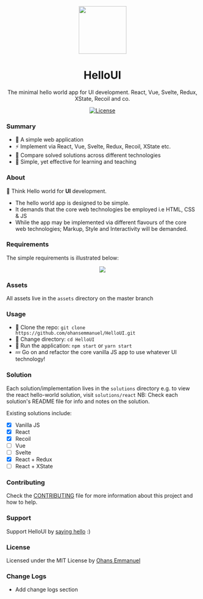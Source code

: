 <p align="center">
	<a href="#" target="_blank">
		<img width="125" src="https://github.com/ohansemmanuel/HelloUI/blob/master/assets/logo.png">
	</a>
</p>
<h1 align="center">HelloUI</h1>
<p align="center">The minimal hello world app for UI development. React, Vue, Svelte, Redux, XState, Recoil and co.</p>
<p align="center">
	<a href="https://license.kabir.sh"><img src="https://img.shields.io/badge/license-MIT-blue.svg" alt="License"></a>
</p>

### Summary

- :tada: A simple web application
- :zap: Implement via React, Vue, Svelte, Redux, Recoil, XState etc.
- :hammer: Compare solved solutions across different technologies
- :rocket: Simple, yet effective for learning and teaching

### About

:thought_balloon: Think Hello world for **UI** development.

- The hello world app is designed to be simple.
- It demands that the core web technologies be employed i.e HTML, CSS & JS
- While the app may be implemented via different flavours of the core web technologies; Markup, Style and Interactivity will be demanded.

### Requirements

The simple requirements is illustrated below:

<p align="center">
	<a href="#" target="_blank">
		<img src="https://github.com/ohansemmanuel/HelloUI/blob/master/assets/requirements.png">
	</a>
</p>

### Assets

All assets live in the `assets` directory on the master branch

### Usage

- :high_brightness: Clone the repo: `git clone https://github.com/ohansemmanuel/HelloUI.git`
- :eyes: Change directory: `cd HelloUI`
- :brain: Run the application: `npm start` or `yarn start`
- :zzz: Go on and refactor the core vanilla JS app to use whatever UI technology!

### Solution

Each solution/implementation lives in the `solutions` directory e.g. to view the react hello-world solution, visit `solutions/react`
NB: Check each solution's README file for info and notes on the solution.

Existing solutions include:

- [x] Vanilla JS
- [x] React
- [x] Recoil
- [ ] Vue
- [ ] Svelte
- [x] React + Redux
- [ ] React + XState

### Contributing

Check the [CONTRIBUTING](/CONTRIBUTING.md) file for more information about this project and how to help.

### Support

Support HelloUI by [saying hello](https://twitter.com/ohansemmanuel?lang=en) :)

### License

Licensed under the MIT License by [Ohans Emmanuel](https://www.ohansemmanuel.com/)

### Change Logs
- Add change logs section
